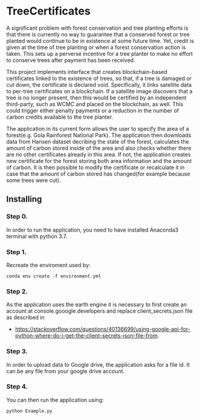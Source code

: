 # TreeCertificates
A significant problem with forest conservation and tree planting efforts is that there is currently no way to guarantee that a conserved forest or tree planted
would continue to be in existence at some future time. Yet, credit is given at the time of tree planting or when a forest conservation action is taken. 
This sets up a perverse incentive for a tree planter to make no effort to conserve trees after payment has been received.

This project implements interface that creates blockchain-based certificates linked to the existence of
trees, so that, if a tree is damaged or cut down, the certificate is declared void. Specifically,
it links satellite data to per-tree certificates on a blockchain. If a satellite image discovers that a tree is no longer present, then this would be
certified by an independent third-party, such as WCMC and placed on the blockchain, as well. This could trigger either penalty payments or a reduction in the number of carbon
credits available to the tree planter.

The application in its current form allows the user to specify the area of a forest(e.g. Gola Rainforest National Park). The application then downloads data from Hansen dataset
decribing the state of the forest, calculates the amount of carbon stored inside of the area and also checks whether there are no other certificates already in this area.
If not, the application creates new certificate for the forest storing both area information and the amount of carbon. It is then possible to modify the certificate or recalculate
it in case that the amount of carbon stored has changed(for example because some trees were cut).

## Installing
### Step 0.
In order to run the application, you need to have installed Anaconda3 terminal with python 3.7. 

### Step 1.
Recreate the enviroment used by:
```
conda env create -f environment.yml
```

### Step 2.
As the application uses the earth engine it is necessary to first create an account at console.gooogle.developers and 
replace client_secrets.json file as described in 
* https://stackoverflow.com/questions/40136699/using-google-api-for-python-where-do-i-get-the-client-secrets-json-file-from.

### Step 3.
In order to upload data to Google drive, the application asks for a file id. It can be any file from your google drive account.

### Step 4.
You can then run the application using:
```
python Example.py
```
